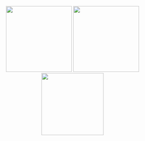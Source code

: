 ##

<div align="center">
  <picture>
    <source 
      srcset="https://github-readme-stats.vercel.app/api?username=zkBlessed&show_icons=true&theme=tokyonight"
      media="(prefers-color-scheme: dark)"
    />
    <source
      srcset="https://github-readme-stats.vercel.app/api?username=zkBlessed&show_icons=true"
      media="(prefers-color-scheme: light), (prefers-color-scheme: no-preference)"
    />
    <img height="180em" src="https://github-readme-stats.vercel.app/api?username=zkBlessed&show_icons=true" />
  </picture>
  <picture>
    <source 
      srcset="https://github-readme-stats.vercel.app/api/top-langs?username=zkBlessed&layout=compact&langs_count=16&theme=tokyonight"
      media="(prefers-color-scheme: dark)"
    />
    <source
      srcset="https://github-readme-stats.vercel.app/api/top-langs?username=zkBlessed&layout=compact&langs_count=16"
      media="(prefers-color-scheme: light), (prefers-color-scheme: no-preference)"
    />
    <img height="180em" src="https://github-readme-stats.vercel.app/api/top-langs?username=zkBlessed&layout=compact&langs_count=16" />
  </picture>
  
  <img height="170em" src="https://media.discordapp.net/attachments/635515695962128389/1084992609803579483/hi.gif"/>
  
<div>
  
##
